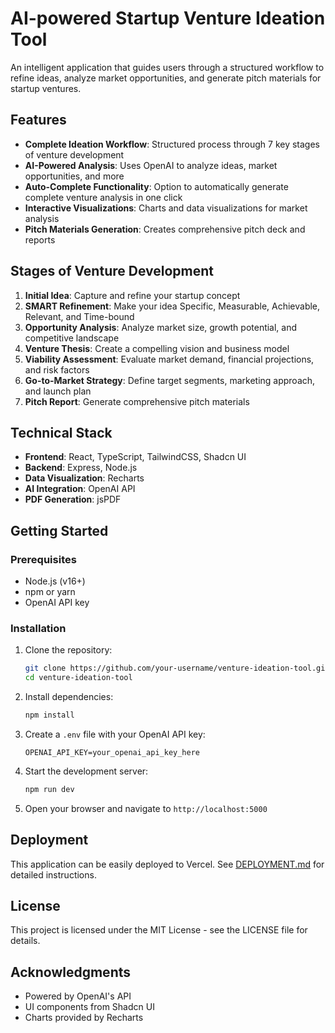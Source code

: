 # AI-powered Startup Venture Ideation Tool

An intelligent application that guides users through a structured workflow to refine ideas, analyze market opportunities, and generate pitch materials for startup ventures.

## Features

- **Complete Ideation Workflow**: Structured process through 7 key stages of venture development
- **AI-Powered Analysis**: Uses OpenAI to analyze ideas, market opportunities, and more
- **Auto-Complete Functionality**: Option to automatically generate complete venture analysis in one click
- **Interactive Visualizations**: Charts and data visualizations for market analysis
- **Pitch Materials Generation**: Creates comprehensive pitch deck and reports

## Stages of Venture Development

1. **Initial Idea**: Capture and refine your startup concept
2. **SMART Refinement**: Make your idea Specific, Measurable, Achievable, Relevant, and Time-bound
3. **Opportunity Analysis**: Analyze market size, growth potential, and competitive landscape
4. **Venture Thesis**: Create a compelling vision and business model
5. **Viability Assessment**: Evaluate market demand, financial projections, and risk factors
6. **Go-to-Market Strategy**: Define target segments, marketing approach, and launch plan
7. **Pitch Report**: Generate comprehensive pitch materials

## Technical Stack

- **Frontend**: React, TypeScript, TailwindCSS, Shadcn UI
- **Backend**: Express, Node.js
- **Data Visualization**: Recharts
- **AI Integration**: OpenAI API
- **PDF Generation**: jsPDF

## Getting Started

### Prerequisites

- Node.js (v16+)
- npm or yarn
- OpenAI API key

### Installation

1. Clone the repository:
   ```bash
   git clone https://github.com/your-username/venture-ideation-tool.git
   cd venture-ideation-tool
   ```

2. Install dependencies:
   ```bash
   npm install
   ```

3. Create a `.env` file with your OpenAI API key:
   ```
   OPENAI_API_KEY=your_openai_api_key_here
   ```

4. Start the development server:
   ```bash
   npm run dev
   ```

5. Open your browser and navigate to `http://localhost:5000`

## Deployment

This application can be easily deployed to Vercel. See [DEPLOYMENT.md](DEPLOYMENT.md) for detailed instructions.

## License

This project is licensed under the MIT License - see the LICENSE file for details.

## Acknowledgments

- Powered by OpenAI's API
- UI components from Shadcn UI
- Charts provided by Recharts